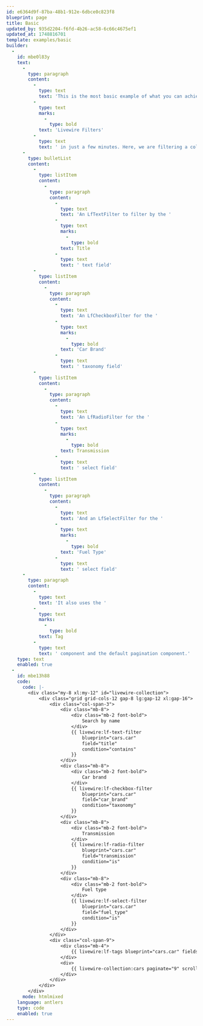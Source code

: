 ```yaml
---
id: e6364d9f-87ba-48b1-912e-6dbce0c823f8
blueprint: page
title: Basic
updated_by: 935d2204-f6fd-4b26-ac58-6c66c4675ef1
updated_at: 1748816701
template: examples/basic
builder:
  -
    id: mbe0l83y
    text:
      -
        type: paragraph
        content:
          -
            type: text
            text: 'This is the most basic example of what you can achieve with '
          -
            type: text
            marks:
              -
                type: bold
            text: 'Livewire Filters'
          -
            type: text
            text: ' in just a few minutes. Here, we are filtering a collection using four components:'
      -
        type: bulletList
        content:
          -
            type: listItem
            content:
              -
                type: paragraph
                content:
                  -
                    type: text
                    text: 'An LfTextFilter to filter by the '
                  -
                    type: text
                    marks:
                      -
                        type: bold
                    text: Title
                  -
                    type: text
                    text: ' text field'
          -
            type: listItem
            content:
              -
                type: paragraph
                content:
                  -
                    type: text
                    text: 'An LfCheckboxFilter for the '
                  -
                    type: text
                    marks:
                      -
                        type: bold
                    text: 'Car Brand'
                  -
                    type: text
                    text: ' taxonomy field'
          -
            type: listItem
            content:
              -
                type: paragraph
                content:
                  -
                    type: text
                    text: 'An LfRadioFilter for the '
                  -
                    type: text
                    marks:
                      -
                        type: bold
                    text: Transmission
                  -
                    type: text
                    text: ' select field'
          -
            type: listItem
            content:
              -
                type: paragraph
                content:
                  -
                    type: text
                    text: 'And an LfSelectFilter for the '
                  -
                    type: text
                    marks:
                      -
                        type: bold
                    text: 'Fuel Type'
                  -
                    type: text
                    text: ' select field'
      -
        type: paragraph
        content:
          -
            type: text
            text: 'It also uses the '
          -
            type: text
            marks:
              -
                type: bold
            text: Tag
          -
            type: text
            text: ' component and the default pagination component.'
    type: text
    enabled: true
  -
    id: mbe13h88
    code:
      code: |-
        <div class="my-8 xl:my-12" id="livewire-collection">
            <div class="grid grid-cols-12 gap-8 lg:gap-12 xl:gap-16">
                <div class="col-span-3">
                    <div class="mb-8">
                        <div class="mb-2 font-bold">
                            Search by name
                        </div>
                        {{ livewire:lf-text-filter
                            blueprint="cars.car"
                            field="title"
                            condition="contains"
                        }}
                    </div>
                    <div class="mb-8">
                        <div class="mb-2 font-bold">
                            Car brand
                        </div>
                        {{ livewire:lf-checkbox-filter
                            blueprint="cars.car"
                            field="car_brand"
                            condition="taxonomy"
                        }}
                    </div>
                    <div class="mb-8">
                        <div class="mb-2 font-bold">
                            Transmission
                        </div>
                        {{ livewire:lf-radio-filter
                            blueprint="cars.car"
                            field="transmission"
                            condition="is"
                        }}
                    </div>
                    <div class="mb-8">
                        <div class="mb-2 font-bold">
                            Fuel type
                        </div>
                        {{ livewire:lf-select-filter
                            blueprint="cars.car"
                            field="fuel_type"
                            condition="is"
                        }}
                    </div>
                </div>
                <div class="col-span-9">
                    <div class="mb-4">
                        {{ livewire:lf-tags blueprint="cars.car" fields="title|car_brand|transmission|fuel_type" }}
                    </div>
                    <div>
                        {{ livewire-collection:cars paginate="9" scrollTo="livewire-collection" }}
                    </div>
                </div>
            </div>
        </div>
      mode: htmlmixed
    language: antlers
    type: code
    enabled: true
---
```

